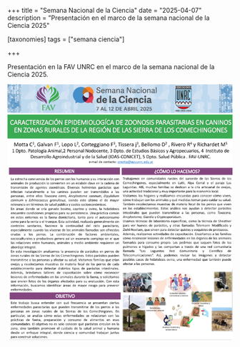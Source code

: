 +++
title = "Semana Nacional de la Ciencia"
date = "2025-04-07"
description = "Presentación en el marco de la semana nacional de la Ciencia 2025"

[taxonomies]
tags = ["semana ciencia"]

+++

Presentación en la FAV UNRC en el marco de la semana nacional de la Ciencia 2025.

![](https://raw.githubusercontent.com/prevenirhidatidosis/prevenirhidatidosis.github.io/refs/heads/main/static/img/semana_ciencia_2025.png)
